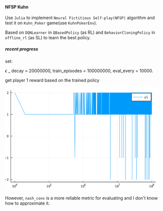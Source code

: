 #### NFSP Kuhn

Use `Julia` to implement `Neural Fictitious Self-play(NFSP)` algorithm and test it on `Kuhn_Poker` game(use `KuhnPokerEnv`).

Based on `DQNLearner` in `QBasedPolicy` (as RL) and `BehaviorCloningPolicy` in `offline_rl` (as SL) to learn the best policy.

##### recent progress

set:

$\epsilon$ _ decay = 20000000,
train_episodes = 100000000,
eval_every = 10000.

get player 1 reward based on the trained policy

![result](./result.png)

However, `nash_conv` is a more reliable metric for evaluating and I don't know how to  approximate it.
